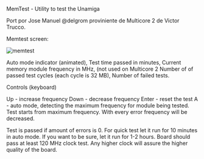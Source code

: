 MemTest - Utility to test the Unamiga

Port por Jose Manuel @delgrom proviniente de Multicore 2 de Victor Trucco.

Memtest screen:

![memtest](https://user-images.githubusercontent.com/31018768/75568746-230c9000-5a54-11ea-82d9-d43881caeeb2.png)

Auto mode indicator (animated),
Test time passed in minutes,
Current memory module frequency in MHz,
(not used on Multicore 2
Number of of passed test cycles (each cycle is 32 MB),
Number of failed tests.


Controls (keyboard)

Up - increase frequency
Down - decrease frequency
Enter - reset the test
A - auto mode, detecting the maximum frequency for module being tested. Test starts from maximum frequency.
With every error frequency will be decreased.

Test is passed if amount of errors is 0. For quick test let it run for 10 minutes in auto mode. If you want to be sure, let it run for 1-2 hours.
Board should pass at least 120 MHz clock test. Any higher clock will assure the higher quality of the board.
